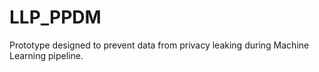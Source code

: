 # LLP_PPDM
Prototype designed to prevent data from privacy leaking during Machine Learning pipeline.
